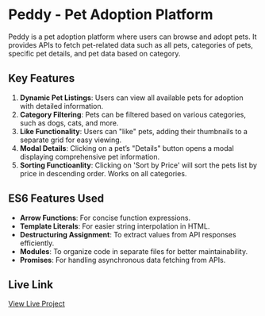 # Peddy - Pet Adoption Platform
Peddy is a pet adoption platform where users can browse and adopt pets. It provides APIs to fetch pet-related data such as all pets, categories of pets, specific pet details, and pet data based on category.

## Key Features
1. **Dynamic Pet Listings**: Users can view all available pets for adoption with detailed information.
2. **Category Filtering**: Pets can be filtered based on various categories, such as dogs, cats, and more.
3. **Like Functionality**: Users can "like" pets, adding their thumbnails to a separate grid for easy viewing.
4. **Modal Details**: Clicking on a pet’s "Details" button opens a modal displaying comprehensive pet information.
5. **Sorting Functioanlity**: Clicking on 'Sort by Price' will sort the pets list by price in descending order. Works on all categories.


## ES6 Features Used
- **Arrow Functions**: For concise function expressions.
- **Template Literals**: For easier string interpolation in HTML.
- **Destructuring Assignment**: To extract values from API responses efficiently.
- **Modules**: To organize code in separate files for better maintainability.
- **Promises**: For handling asynchronous data fetching from APIs.

## Live Link
[View Live Project](https://peddy-pet-adoption-platform-assignment.surge.sh)
